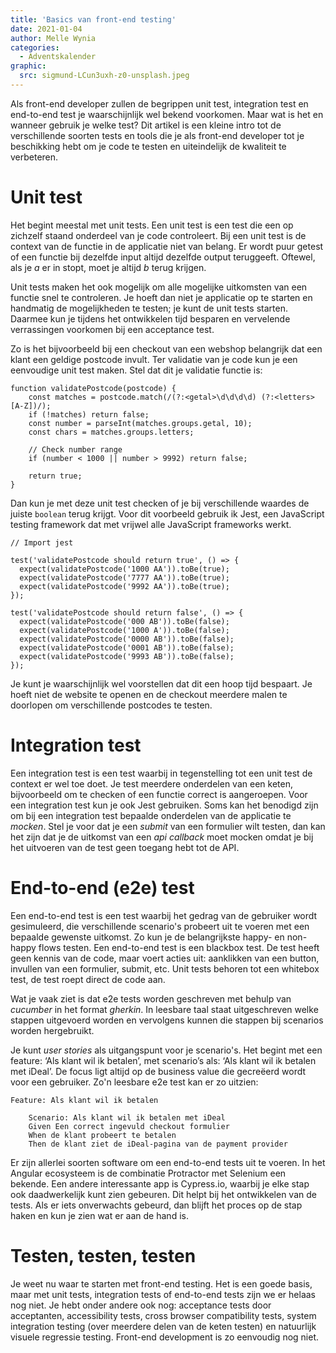 ```yaml
---
title: 'Basics van front-end testing'
date: 2021-01-04
author: Melle Wynia
categories:
  - Adventskalender
graphic:
  src: sigmund-LCun3uxh-z0-unsplash.jpeg
---
```


Als front-end developer zullen de begrippen unit test, integration test en end-to-end test je waarschijnlijk wel bekend voorkomen. Maar wat is het en wanneer gebruik je welke test? Dit artikel is een kleine intro tot de verschillende soorten tests en tools die je als front-end developer tot je beschikking hebt om je code te testen en uiteindelijk de kwaliteit te verbeteren.

# Unit test

Het begint meestal met unit tests. Een unit test is een test die een op zichzelf staand onderdeel van je code controleert. Bij een unit test is de context van de functie in de applicatie niet van belang. Er wordt puur getest of een functie bij dezelfde input altijd dezelfde output teruggeeft. Oftewel, als je _a_ er in stopt, moet je altijd _b_ terug krijgen.

Unit tests maken het ook mogelijk om alle mogelijke uitkomsten van een functie snel te controleren. Je hoeft dan niet je applicatie op te starten en handmatig de mogelijkheden te testen; je kunt de unit tests starten. Daarmee kun je tijdens het ontwikkelen tijd besparen en vervelende verrassingen voorkomen bij een acceptance test.

Zo is het bijvoorbeeld bij een checkout van een webshop belangrijk dat een klant een geldige postcode invult. Ter validatie van je code kun je een eenvoudige unit test maken. Stel dat dit je validatie functie is:

```
function validatePostcode(postcode) {
    const matches = postcode.match(/(?:<getal>\d\d\d\d) (?:<letters>[A-Z])/);
    if (!matches) return false;
    const number = parseInt(matches.groups.getal, 10);
    const chars = matches.groups.letters;

    // Check number range
    if (number < 1000 || number > 9992) return false;

    return true;
}
```

Dan kun je met deze unit test checken of je bij verschillende waardes de juiste `boolean` terug krijgt. Voor dit voorbeeld gebruik ik Jest, een JavaScript testing framework dat met vrijwel alle JavaScript frameworks werkt.

```
// Import jest

test('validatePostcode should return true', () => {
  expect(validatePostcode('1000 AA')).toBe(true);
  expect(validatePostcode('7777 AA')).toBe(true);
  expect(validatePostcode('9992 AA')).toBe(true);
});

test('validatePostcode should return false', () => {
  expect(validatePostcode('000 AB')).toBe(false);
  expect(validatePostcode('1000 A')).toBe(false);
  expect(validatePostcode('0000 AB')).toBe(false);
  expect(validatePostcode('0001 AB')).toBe(false);
  expect(validatePostcode('9993 AB')).toBe(false);
});
```

Je kunt je waarschijnlijk wel voorstellen dat dit een hoop tijd bespaart. Je hoeft niet de website te openen en de checkout meerdere malen te doorlopen om verschillende postcodes te testen.

# Integration test

Een integration test is een test waarbij in tegenstelling tot een unit test de context er wel toe doet. Je test meerdere onderdelen van een keten, bijvoorbeeld om te checken of een functie correct is aangeroepen. Voor een integration test kun je ook Jest gebruiken. Soms kan het benodigd zijn om bij een integration test bepaalde onderdelen van de applicatie te _mocken_. Stel je voor dat je een _submit_ van een formulier wilt testen, dan kan het zijn dat je de uitkomst van een _api callback_ moet mocken omdat je bij het uitvoeren van de test geen toegang hebt tot de API.

# End-to-end (e2e) test

Een end-to-end test is een test waarbij het gedrag van de gebruiker wordt gesimuleerd, die verschillende scenario's probeert uit te voeren met een bepaalde gewenste uitkomst. Zo kun je de belangrijkste happy- en non-happy flows testen. Een end-to-end test is een blackbox test. De test heeft geen kennis van de code, maar voert acties uit: aanklikken van een button, invullen van een formulier, submit, etc. Unit tests behoren tot een whitebox test, de test roept direct de code aan.

Wat je vaak ziet is dat e2e tests worden geschreven met behulp van _cucumber_ in het format _gherkin_. In leesbare taal staat uitgeschreven welke stappen uitgevoerd worden en vervolgens kunnen die stappen bij scenarios worden hergebruikt.

Je kunt _user stories_ als uitgangspunt voor je scenario's. Het begint met een feature: ‘Als klant wil ik betalen’, met scenario’s als: ‘Als klant wil ik betalen met iDeal’. De focus ligt altijd op de business value die gecreëerd wordt voor een gebruiker. Zo'n leesbare e2e test kan er zo uitzien:

```
Feature: Als klant wil ik betalen

    Scenario: Als klant wil ik betalen met iDeal
    Given Een correct ingevuld checkout formulier
    When de klant probeert te betalen
    Then de klant ziet de iDeal-pagina van de payment provider
```

Er zijn allerlei soorten software om een end-to-end tests uit te voeren. In het Angular ecosysteem is de combinatie Protractor met Selenium een bekende. Een andere interessante app is Cypress.io, waarbij je elke stap ook daadwerkelijk kunt zien gebeuren. Dit helpt bij het ontwikkelen van de tests. Als er iets onverwachts gebeurd, dan blijft het proces op de stap haken en kun je zien wat er aan de hand is.

# Testen, testen, testen

Je weet nu waar te starten met front-end testing. Het is een goede basis, maar met unit tests, integration tests of end-to-end tests zijn we er helaas nog niet. Je hebt onder andere ook nog: acceptance tests door acceptanten, accessibility tests, cross browser compatibility tests, system integration testing (over meerdere delen van de keten testen) en natuurlijk visuele regressie testing. Front-end development is zo eenvoudig nog niet.
